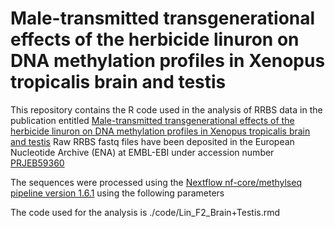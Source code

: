 # Male-transmitted transgenerational effects of the herbicide linuron on DNA methylation profiles in Xenopus tropicalis brain and testis

This repository contains the R code used in the analysis of RRBS data in the publication entitled [Male-transmitted transgenerational effects of the herbicide linuron on DNA methylation profiles in Xenopus tropicalis brain and testis](https://doi.org/10.1016/j.scitotenv.2024.170949)
Raw RRBS fastq files have been deposited in the European Nucleotide Archive (ENA) at EMBL-EBI under accession number [PRJEB59360](https://www.ebi.ac.uk/ena/browser/view/PRJEB59360)

The sequences were processed using the [Nextflow nf-core/methylseq pipeline version 1.6.1](https://nf-co.re/methylseq/1.6.1) using the following parameters

The code used for the analysis is ./code/Lin_F2_Brain+Testis.rmd
